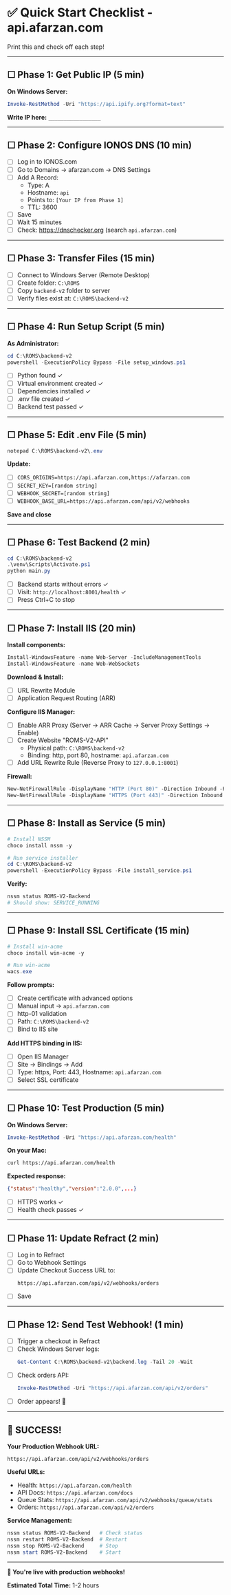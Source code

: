 # ✅ Quick Start Checklist - api.afarzan.com

Print this and check off each step!

---

## ☐ Phase 1: Get Public IP (5 min)

**On Windows Server:**
```powershell
Invoke-RestMethod -Uri "https://api.ipify.org?format=text"
```

**Write IP here:** `_________________`

---

## ☐ Phase 2: Configure IONOS DNS (10 min)

- [ ] Log in to IONOS.com
- [ ] Go to Domains → afarzan.com → DNS Settings
- [ ] Add A Record:
  - Type: A
  - Hostname: `api`
  - Points to: `[Your IP from Phase 1]`
  - TTL: 3600
- [ ] Save
- [ ] Wait 15 minutes
- [ ] Check: https://dnschecker.org (search `api.afarzan.com`)

---

## ☐ Phase 3: Transfer Files (15 min)

- [ ] Connect to Windows Server (Remote Desktop)
- [ ] Create folder: `C:\ROMS`
- [ ] Copy `backend-v2` folder to server
- [ ] Verify files exist at: `C:\ROMS\backend-v2`

---

## ☐ Phase 4: Run Setup Script (5 min)

**As Administrator:**
```powershell
cd C:\ROMS\backend-v2
powershell -ExecutionPolicy Bypass -File setup_windows.ps1
```

- [ ] Python found ✓
- [ ] Virtual environment created ✓
- [ ] Dependencies installed ✓
- [ ] .env file created ✓
- [ ] Backend test passed ✓

---

## ☐ Phase 5: Edit .env File (5 min)

```powershell
notepad C:\ROMS\backend-v2\.env
```

**Update:**
- [ ] `CORS_ORIGINS=https://api.afarzan.com,https://afarzan.com`
- [ ] `SECRET_KEY=[random string]`
- [ ] `WEBHOOK_SECRET=[random string]`
- [ ] `WEBHOOK_BASE_URL=https://api.afarzan.com/api/v2/webhooks`

**Save and close**

---

## ☐ Phase 6: Test Backend (2 min)

```powershell
cd C:\ROMS\backend-v2
.\venv\Scripts\Activate.ps1
python main.py
```

- [ ] Backend starts without errors ✓
- [ ] Visit: `http://localhost:8001/health` ✓
- [ ] Press Ctrl+C to stop

---

## ☐ Phase 7: Install IIS (20 min)

**Install components:**
```powershell
Install-WindowsFeature -name Web-Server -IncludeManagementTools
Install-WindowsFeature -name Web-WebSockets
```

**Download & Install:**
- [ ] URL Rewrite Module
- [ ] Application Request Routing (ARR)

**Configure IIS Manager:**
- [ ] Enable ARR Proxy (Server → ARR Cache → Server Proxy Settings → Enable)
- [ ] Create Website "ROMS-V2-API"
  - Physical path: `C:\ROMS\backend-v2`
  - Binding: http, port 80, hostname: `api.afarzan.com`
- [ ] Add URL Rewrite Rule (Reverse Proxy to `127.0.0.1:8001`)

**Firewall:**
```powershell
New-NetFirewallRule -DisplayName "HTTP (Port 80)" -Direction Inbound -Protocol TCP -LocalPort 80 -Action Allow
New-NetFirewallRule -DisplayName "HTTPS (Port 443)" -Direction Inbound -Protocol TCP -LocalPort 443 -Action Allow
```

---

## ☐ Phase 8: Install as Service (5 min)

```powershell
# Install NSSM
choco install nssm -y

# Run service installer
cd C:\ROMS\backend-v2
powershell -ExecutionPolicy Bypass -File install_service.ps1
```

**Verify:**
```powershell
nssm status ROMS-V2-Backend
# Should show: SERVICE_RUNNING
```

---

## ☐ Phase 9: Install SSL Certificate (15 min)

```powershell
# Install win-acme
choco install win-acme -y

# Run win-acme
wacs.exe
```

**Follow prompts:**
- [ ] Create certificate with advanced options
- [ ] Manual input → `api.afarzan.com`
- [ ] http-01 validation
- [ ] Path: `C:\ROMS\backend-v2`
- [ ] Bind to IIS site

**Add HTTPS binding in IIS:**
- [ ] Open IIS Manager
- [ ] Site → Bindings → Add
- [ ] Type: https, Port: 443, Hostname: `api.afarzan.com`
- [ ] Select SSL certificate

---

## ☐ Phase 10: Test Production (5 min)

**On Windows Server:**
```powershell
Invoke-RestMethod -Uri "https://api.afarzan.com/health"
```

**On your Mac:**
```bash
curl https://api.afarzan.com/health
```

**Expected response:**
```json
{"status":"healthy","version":"2.0.0",...}
```

- [ ] HTTPS works ✓
- [ ] Health check passes ✓

---

## ☐ Phase 11: Update Refract (2 min)

- [ ] Log in to Refract
- [ ] Go to Webhook Settings
- [ ] Update Checkout Success URL to:
  ```
  https://api.afarzan.com/api/v2/webhooks/orders
  ```
- [ ] Save

---

## ☐ Phase 12: Send Test Webhook! (1 min)

- [ ] Trigger a checkout in Refract
- [ ] Check Windows Server logs:
  ```powershell
  Get-Content C:\ROMS\backend-v2\backend.log -Tail 20 -Wait
  ```
- [ ] Check orders API:
  ```powershell
  Invoke-RestMethod -Uri "https://api.afarzan.com/api/v2/orders"
  ```
- [ ] Order appears! 🎉

---

## 🎉 SUCCESS!

**Your Production Webhook URL:**
```
https://api.afarzan.com/api/v2/webhooks/orders
```

**Useful URLs:**
- Health: `https://api.afarzan.com/health`
- API Docs: `https://api.afarzan.com/docs`
- Queue Stats: `https://api.afarzan.com/api/v2/webhooks/queue/stats`
- Orders: `https://api.afarzan.com/api/v2/orders`

**Service Management:**
```powershell
nssm status ROMS-V2-Backend   # Check status
nssm restart ROMS-V2-Backend  # Restart
nssm stop ROMS-V2-Backend     # Stop
nssm start ROMS-V2-Backend    # Start
```

---

**🚀 You're live with production webhooks!**

**Estimated Total Time:** 1-2 hours


